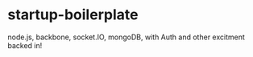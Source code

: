startup-boilerplate
===================

node.js, backbone, socket.IO, mongoDB, with Auth and other excitment backed in!